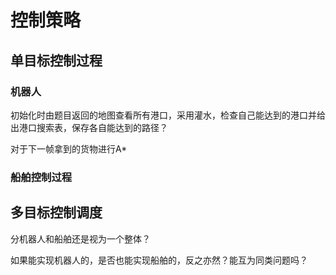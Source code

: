 # 控制策略

## 单目标控制过程

### 机器人

初始化时由题目返回的地图查看所有港口，采用灌水，检查自己能达到的港口并给出港口搜索表，保存各自能达到的路径？

对于下一帧拿到的货物进行A*





### 船舶控制过程

## 多目标控制调度

分机器人和船舶还是视为一个整体？

如果能实现机器人的，是否也能实现船舶的，反之亦然？能互为同类问题吗？

